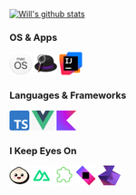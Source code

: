 [![Will's github stats](https://github-readme-stats.vercel.app/api?username=willbchang&show_icons=true&disable_animations=true&include_all_commits=true&hide_title=true)](https://github.com/anuraghazra/github-readme-stats)

### OS & Apps
<code><a href="https://www.apple.com/macos/"><img height="40" src="images/macos.png"></a></code>
<code><a href="https://www.alfredapp.com/"><img height="40" src="images/alfred.png"></a></code>
<code><a href="https://www.jetbrains.com/idea/"><img height="40" src="images/idea.png"></a></code>

### Languages & Frameworks
<code><a href="https://www.typescriptlang.org/"><img height="35" src="images/typescript.png"></a></code>
<code><a href="https://vuejs.org/"><img height="35" src="images/vue.png"></a></code>
<code><a href="https://kotlinlang.org/"><img height="35" src="images/kotlin.png"></a></code>

### I Keep Eyes On
<code><a href="https://bun.sh/"><img height="35" src="images/bun.png"></a></code>
<code><a href="https://nuxt.com/"><img height="35" src="images/nuxt.png"></a></code>
<code><a href="https://wxt.dev/"><img height="35" src="images/wxt.svg"></a></code>
<code><a href="https://ktor.io/"><img height="35" src="images/ktor.png"></a></code>
<code><a href="https://www.jetbrains.com/kotlin-multiplatform//"><img height="35" src="images/kotlin-multiplatform.png"></a></code>
